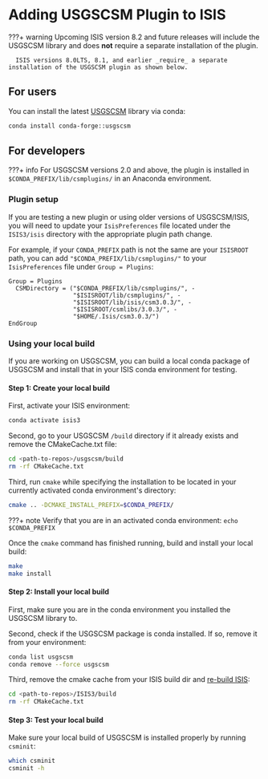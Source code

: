 # Adding USGSCSM Plugin to ISIS

???+ warning
      Upcoming ISIS version 8.2 and future releases will include the USGSCSM library and does __not__ require a separate installation of the plugin.

      ISIS versions 8.0LTS, 8.1, and earlier _require_ a separate installation of the USGSCSM plugin as shown below.

## For users
You can install the latest [USGSCSM](https://github.com/DOI-USGS/usgscsm) library via conda:

```sh
conda install conda-forge::usgscsm
```

## For developers

???+ info
    For USGSCSM versions 2.0 and above, the plugin is installed in `$CONDA_PREFIX/lib/csmplugins/` in an Anaconda environment.

### Plugin setup
If you are testing a new plugin or using older versions of USGSCSM/ISIS, you will need to update your `IsisPreferences` file located under the `ISIS3/isis` directory with the appropriate plugin path change. 

For example, if your `CONDA_PREFIX` path is not the same are your `ISISROOT` path, you can add `"$CONDA_PREFIX/lib/csmplugins/"` to your `IsisPreferences` file under `Group = Plugins`:

  ```
  Group = Plugins
    CSMDirectory = ("$CONDA_PREFIX/lib/csmplugins/", -
                    "$ISISROOT/lib/csmplugins/", -
                    "$ISISROOT/lib/isis/csm3.0.3/", -
                    "$ISISROOT/csmlibs/3.0.3/", -
                    "$HOME/.Isis/csm3.0.3/")
  EndGroup
  ```

### Using your local build
If you are working on USGSCSM, you can build a local conda package of USGSCSM and install that in your ISIS conda environment for testing. 

#### Step 1: Create your local build
First, activate your ISIS environment:
```sh
conda activate isis3
```

Second, go to your USGSCSM `/build` directory if it already exists and remove the CMakeCache.txt file:
```sh
cd <path-to-repos>/usgscsm/build
rm -rf CMakeCache.txt
```

Third, run `cmake` while specifying the installation to be located in your currently activated conda environment's directory:
```sh
cmake .. -DCMAKE_INSTALL_PREFIX=$CONDA_PREFIX/
```

???+ note
    Verify that you are in an activated conda environment: `echo $CONDA_PREFIX`

Once the `cmake` command has finished running, build and install your local build:
```sh
make
make install
```

#### Step 2: Install your local build
First, make sure you are in the conda environment you installed the USGSCSM library to.

Second, check if the USGSCSM package is conda installed. If so, remove it from your environment:

```sh
conda list usgscsm
conda remove --force usgscsm
```

Third, remove the cmake cache from your ISIS build dir and [re-build ISIS](../isis-developer-guides/developing-isis3-with-cmake.md#building-isis3):

```sh
cd <path-to-repos>/ISIS3/build
rm -rf CMakeCache.txt
```

#### Step 3: Test your local build
Make sure your local build of USGSCSM is installed properly by running `csminit`:
```sh
which csminit
csminit -h
```
